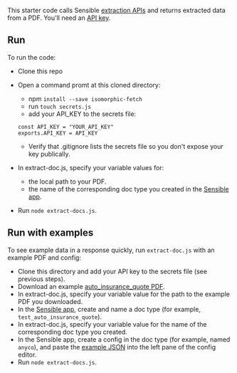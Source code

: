 This starter code calls Sensible [extraction APIs](https://docs.sensible.so/reference#extract-data-from-a-document) and returns extracted data from a PDF. You'll need an [API key](https://www.sensible.so/get-early-access).


Run
---
To run the code:

- Clone this repo
- Open a command promt at this cloned directory:
  - npm `install --save isomorphic-fetch`
  - run `touch secrets.js`
  - add your API_KEY to the secrets file:
  ```
  const API_KEY = "YOUR_API_KEY"
  exports.API_KEY = API_KEY
  ```

  - Verify that .gitignore lists the secrets file so you don't expose your key publically.
- In extract-doc.js, specify your variable values for:
  - the local path to your PDF.
  - the name of the corresponding doc type you created in the [Sensible app](https://app.sensible.so/).
- Run `node extract-docs.js`. 

Run with examples
----

To see example data in a response quickly, run `extract-doc.js` with an example PDF and config:

- Clone this directory and add your API key to the secrets file (see previous steps).
- Download an example [auto_insurance_quote PDF](https://github.com/sensible-hq/sensible-docs/raw/main/readme-sync/assets/v0/pdfs/auto_insurance_quote.pdf).
- In extract-doc.js, specify your variable value for the path to the example PDF you downloaded.  
- In the [Sensible app](https://app.sensible.so/), create and name a doc type (for example, `test_auto_insurance_quote`).
- In extract-doc.js, specify your variable value for the name of the corresponding doc type you created.
- In the Sensible app, create a config in the doc type (for example, named `anyco`), and paste the [example JSON](https://github.com/sensible-hq/sensible-docs/raw/main/readme-sync/assets/v0/json/anyco.json) into the left pane of the config editor.
- Run `node extract-docs.js`. 


 
